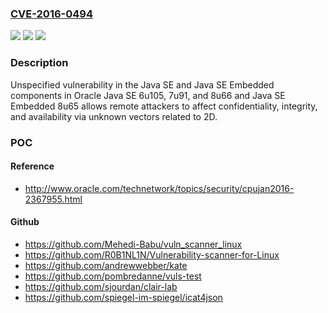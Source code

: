 ### [CVE-2016-0494](https://cve.mitre.org/cgi-bin/cvename.cgi?name=CVE-2016-0494)
![](https://img.shields.io/static/v1?label=Product&message=n%2Fa&color=blue)
![](https://img.shields.io/static/v1?label=Version&message=n%2Fa&color=blue)
![](https://img.shields.io/static/v1?label=Vulnerability&message=n%2Fa&color=brighgreen)

### Description

Unspecified vulnerability in the Java SE and Java SE Embedded components in Oracle Java SE 6u105, 7u91, and 8u66 and Java SE Embedded 8u65 allows remote attackers to affect confidentiality, integrity, and availability via unknown vectors related to 2D.

### POC

#### Reference
- http://www.oracle.com/technetwork/topics/security/cpujan2016-2367955.html

#### Github
- https://github.com/Mehedi-Babu/vuln_scanner_linux
- https://github.com/R0B1NL1N/Vulnerability-scanner-for-Linux
- https://github.com/andrewwebber/kate
- https://github.com/pombredanne/vuls-test
- https://github.com/sjourdan/clair-lab
- https://github.com/spiegel-im-spiegel/icat4json

